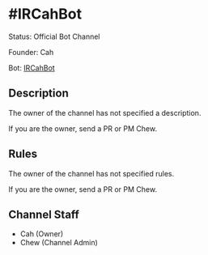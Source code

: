 # #IRCahBot

Status: Official Bot Channel

Founder: Cah

Bot: [IRCahBot](https://github.com/Cahbots/IRCahBot)

<!-- Add your channel info here -->

## Description

The owner of the channel has not specified a description.

If you are the owner, send a PR or PM Chew.

## Rules

The owner of the channel has not specified rules.

If you are the owner, send a PR or PM Chew.

## Channel Staff

- Cah (Owner)
- Chew (Channel Admin)
